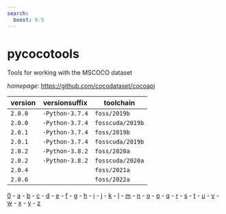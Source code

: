 ```yaml
---
search:
  boost: 0.5
---
```

# pycocotools

Tools for working with the MSCOCO dataset

*homepage*: <https://github.com/cocodataset/cocoapi>

version | versionsuffix | toolchain
--------|---------------|----------
``2.0.0`` | ``-Python-3.7.4`` | ``foss/2019b``
``2.0.0`` | ``-Python-3.7.4`` | ``fosscuda/2019b``
``2.0.1`` | ``-Python-3.7.4`` | ``foss/2019b``
``2.0.1`` | ``-Python-3.7.4`` | ``fosscuda/2019b``
``2.0.2`` | ``-Python-3.8.2`` | ``foss/2020a``
``2.0.2`` | ``-Python-3.8.2`` | ``fosscuda/2020a``
``2.0.4`` |  | ``foss/2021a``
``2.0.6`` |  | ``foss/2022a``

[0](../0/index.md) - [a](../a/index.md) - [b](../b/index.md) - [c](../c/index.md) - [d](../d/index.md) - [e](../e/index.md) - [f](../f/index.md) - [g](../g/index.md) - [h](../h/index.md) - [i](../i/index.md) - [j](../j/index.md) - [k](../k/index.md) - [l](../l/index.md) - [m](../m/index.md) - [n](../n/index.md) - [o](../o/index.md) - [p](../p/index.md) - [q](../q/index.md) - [r](../r/index.md) - [s](../s/index.md) - [t](../t/index.md) - [u](../u/index.md) - [v](../v/index.md) - [w](../w/index.md) - [x](../x/index.md) - [y](../y/index.md) - [z](../z/index.md)

